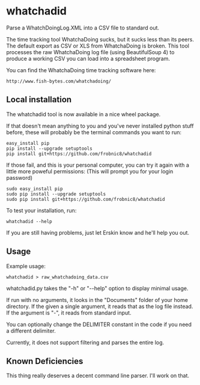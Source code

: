 whatchadid
==========

Parse a WhatchDoingLog.XML into a CSV file to standard out.

The time tracking tool WhatchaDoing sucks, but it sucks less than its peers.
The default export as CSV or XLS from WhatchaDoing is broken. This tool
processes the raw WhatchaDoing log file (using BeautifulSoup 4) to produce a
working CSV you can load into a spreadsheet program.

You can find the WhatchaDoing time tracking software here:

    http://www.fish-bytes.com/whatchadoing/

Local installation
------------------

The whatchadid tool is now available in a nice wheel package.

If that doesn't mean anything to you and you've never installed python
stuff before, these will probably be the terminal commands you want to run:

    easy_install pip
    pip install --upgrade setuptools
    pip install git+https://github.com/frobnic8/whatchadid

If those fail, and this is your personal computer, you can try it again
with a little more poweful permissions: (This will prompt you for your login password)

    sudo easy_install pip
    sudo pip install --upgrade setuptools
    sudo pip install git+https://github.com/frobnic8/whatchadid

To test your installation, run:

    whatchadid --help

If you are still having problems, just let Erskin know and he'll help you out.

Usage
-----
Example usage:

    whatchadid > raw_whatchadoing_data.csv

whatchadid.py takes the "-h" or "--help" option to display minimal usage.

If run with no arguments, it looks in the "Documents" folder of your home
directory. If the given a single argument, it reads that as the log file
instead. If the argument is "-", it reads from standard input.

You can optionally change the DELIMITER constant in the code if you need a
different delimiter.

Currently, it does not support filtering and parses the entire log.

Known Deficiencies
------------------

This thing really deserves a decent command line parser. I'll work on that.
